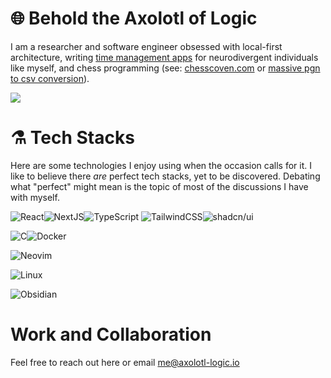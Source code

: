 
# 🌐 Behold the Axolotl of Logic

I am a researcher and software engineer obsessed with local-first architecture, writing [time management apps](https://github.com/axolotl-logic/work-time) for neurodivergent individuals like myself, and chess programming (see: [chesscoven.com](https://github.com/axolotl-logic/chess-coven) or [massive pgn to csv conversion](https://github.com/axolotl-logic/pgne3k)).

![](https://github-readme-stats.vercel.app/api?username=axolotl-logic&theme=radical&hide_border=false&include_all_commits=true&count_private=true)<br/>

# ⚗️ Tech Stacks

Here are some technologies I enjoy using when the occasion calls for it. I like to believe there *are* perfect tech stacks, yet to be discovered. Debating what "perfect" might mean is the topic of most of the discussions I have with myself.

![React](https://img.shields.io/badge/react-%2320232a.svg?style=for-the-badge&logo=react&logoColor=%2361DAFB)![NextJS](https://img.shields.io/badge/next.js-000000?style=for-the-badge&logo=nextdotjs&logoColor=white)![TypeScript](https://img.shields.io/badge/typescript-%23007ACC.svg?style=for-the-badge&logo=typescript&logoColor=white)
![TailwindCSS](https://img.shields.io/badge/tailwindcss-%2338B2AC.svg?style=for-the-badge&logo=tailwind-css&logoColor=white)![shadcn/ui](https://img.shields.io/badge/shadcn%2Fui-000?logo=shadcnui&logoColor=fff&style=for-the-badge)

![C](https://img.shields.io/badge/c-%2300599C.svg?style=for-the-badge&logo=c&logoColor=white)![Docker](https://img.shields.io/badge/Docker-2496ED?style=for-the-badge&logo=docker&logoColor=fff)

![Neovim](https://img.shields.io/badge/Neovim-57A143?logo=neovim&logoColor=fff&style=for-the-badge)

![Linux](https://img.shields.io/badge/Linux-FCC624?logo=linux&logoColor=black)

![Obsidian](https://img.shields.io/badge/Obsidian-%23483699.svg?&logo=obsidian&logoColor=white)

# Work and Collaboration

Feel free to reach out here or email me@axolotl-logic.io
